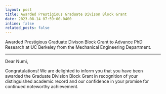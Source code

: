 ```yaml
---
layout: post
title: Awarded Prestigious Graduate Divison Block Grant
date: 2023-08-14 07:59:00-0400
inline: false
related_posts: false
---
```


Awarded Prestigious Graduate Divison Block Grant to Advance PhD Research at UC Berkeley from the Mechanical Engineering Department.

***

Dear Numi,
 
Congratulations!  We are delighted to inform you that you have been awarded the Graduate Division Block Grant in recognition of your distinguished academic record and our confidence in your promise for continued noteworthy achievement.

